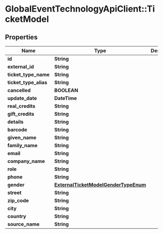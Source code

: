 # GlobalEventTechnologyApiClient::TicketModel

## Properties
Name | Type | Description | Notes
------------ | ------------- | ------------- | -------------
**id** | **String** |  | 
**external_id** | **String** |  | [optional] 
**ticket_type_name** | **String** |  | [optional] 
**ticket_type_alias** | **String** |  | [optional] 
**cancelled** | **BOOLEAN** |  | 
**update_date** | **DateTime** |  | 
**real_credits** | **String** |  | 
**gift_credits** | **String** |  | 
**details** | **String** |  | [optional] 
**barcode** | **String** |  | [optional] 
**given_name** | **String** |  | [optional] 
**family_name** | **String** |  | [optional] 
**email** | **String** |  | [optional] 
**company_name** | **String** |  | [optional] 
**role** | **String** |  | [optional] 
**phone** | **String** |  | [optional] 
**gender** | [**ExternalTicketModelGenderTypeEnum**](ExternalTicketModelGenderTypeEnum.md) |  | [optional] 
**street** | **String** |  | [optional] 
**zip_code** | **String** |  | [optional] 
**city** | **String** |  | [optional] 
**country** | **String** |  | [optional] 
**source_name** | **String** |  | [optional] 

